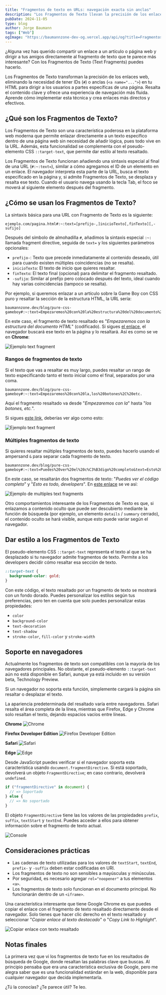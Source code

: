 ```yaml
---
title: "Fragmentos de texto en URLs: navegación exacta sin anclas"
description: "Los Fragmentos de Texto llevan la precisión de los enlaces web al siguiente nivel. Ya no necesitas IDs ni anclas (anchor) para dirigir a tus usuarios al contenido exacto de una página: resalta el texto clave y mejora la experiencia de navegación. Descubre cómo implementar esta técnica para crear enlaces más útiles y directos."
pubDate: 2024-11-05
type: blog
author: Jorge Baumann
tags: ["Web"]
ogImage: "https://baumannzone-dev-og.vercel.app/api/og?title=Fragmentos%20de%20texto%20en%20URLs%3A%20navegaci%C3%B3n%20exacta%20sin%20anclas&tags=Web"
---
```


¿Alguna vez has querido compartir un enlace a un artículo o página web y dirigir a tus amigos directamente al fragmento de texto que te parece más interesante? Con los Fragmentos de Texto (Text Fragments) puedes hacerlo.

Los Fragmentos de Texto transforman la precisión de los enlaces web, eliminando la necesidad de tener IDs (`#`) o anclas (`<a name="...">`) en tu HTML para dirigir a los usuarios a partes específicas de una página. Resalta el contenido clave y ofrece una experiencia de navegación más fluida. Aprende cómo implementar esta técnica y crea enlaces más directos y efectivos.

## ¿Qué son los Fragmentos de Texto?

Los Fragmentos de Texto son una característica poderosa en la plataforma web moderna que permite enlazar directamente a un texto específico dentro de una página web sin necesidad de añadir lógica, pues todo vive en la URL. Además, esta funcionalidad se complementa con el pseudo-elemento CSS `::target-text`, que permite dar estilo al texto resaltado.

Los Fragmentos de Texto funcionan añadiendo una sintaxis especial al final de una URL (`#:~:text=`), similar a cómo agregamos el ID de un elemento en un enlace. El navegador interpreta esta parte de la URL, busca el texto especificado en la página y, si admite Fragmentos de Texto, se desplaza y resalta ese texto. Cuando el usuario navega usando la tecla Tab, el foco se moverá al siguiente elemento después del fragmento.

## ¿Cómo se usan los Fragmentos de Texto?

La sintaxis básica para una URL con Fragmento de Texto es la siguiente:

```
ejemplo.com/pagina.html#:~:text=[prefijo-,]inicioTexto[,finTexto][,-sufijo]
```

Después del símbolo de almohadilla `#`, añadimos la sintaxis especial `:~:` llamada fragment directive, seguida de `text=` y los siguientes parámetros opcionales:

- `prefijo-`: Texto que precede inmediatamente al contenido deseado, útil para cuando existen múltiples coincidencias (no se resalta).
- `inicioTexto`: El texto de inicio que quieres resaltar.
- `finTexto`: El texto final (opcional) para delimitar el fragmento resaltado.
- `-sufijo`: Similar al prefijo pero colocado después del texto, ideal cuando hay varias coincidencias (tampoco se resalta).

Por ejemplo, si queremos enlazar a un artículo sobre la Game Boy con CSS puro y resaltar la sección de la estructura HTML, la URL sería:

```
baumannzone.dev/blog/pure-css-gameboy#:~:text=Empezaremos%20con%20la%20estructura%20del%20documento%20HTML
```

En este caso, el fragmento de texto resaltado es "_Empezaremos con la estructura del documento HTML_" (codificado). Si sigues [el enlace](https://www.baumannzone.dev/blog/pure-css-gameboy#:~:text=Empezaremos%20con%20la%20estructura%20del%20documento%20HTML), el navegador buscará ese texto en la página y lo resaltará. Así es como se ve en **Chrome**:

![Ejemplo text fragment](../../assets/blog/fragmentos-de-texto-en-urls-navegacion-exacta-sin-anclas/text.png)

### Rangos de fragmentos de texto

Si el texto que vas a resaltar es muy largo, puedes resaltar un rango de texto especificando tanto el texto inicial como el final, separados por una coma.

```
baumannzone.dev/blog/pure-css-gameboy#:~:text=Empezaremos%20con%20la,los%20botones%2C%20etc.
```

Aquí el fragmento resaltado va desde "_Empezaremos con la_" hasta "_los botones, etc._".

Si sigues [este link](https://www.baumannzone.dev/blog/pure-css-gameboy#:~:text=Empezaremos%20con%20la,los%20botones%2C%20etc.), deberías ver algo como esto:

![Ejemplo text fragment](../../assets/blog/fragmentos-de-texto-en-urls-navegacion-exacta-sin-anclas/range.png)

### Múltiples fragmentos de texto

Si quieres resaltar múltiples fragmentos de texto, puedes hacerlo usando el ampersand `&` para separar cada fragmento de texto.

```
baumannzone.dev/blog/pure-css-gameboy#:~:text=Puedes%20ver%20el%20c%C3%B3digo%20completo&text=Esto%20es%20todo%2c%20developers
```

En este caso, se resaltarán dos fragmentos de texto: "_Puedes ver el código completo_" y "_Esto es todo, developers_". En [este enlace](https://www.baumannzone.dev/blog/pure-css-gameboy#:~:text=Puedes%20ver%20el%20c%C3%B3digo%20completo&text=Esto%20es%20todo%2c%20developers) se ve así:

![Ejemplo de multiples text fragments](../../assets/blog/fragmentos-de-texto-en-urls-navegacion-exacta-sin-anclas/multiple.png)

Otro comportamientos interesante de los Fragmentos de Texto es que, si enlazamos a contenido oculto que puede ser descubierto mediante la función de búsqueda (por ejemplo, un elemento `details` / `summary` cerrado), el contenido oculto se hará visible, aunque esto puede variar según el navegador.

## Dar estilo a los Fragmentos de Texto

El pseudo-elemento CSS `::target-text` representa el texto al que se ha desplazado si tu navegador admite fragmentos de texto. Permite a los developers decidir cómo resaltar esa sección de texto.

```css
::target-text {
  background-color: gold;
}
```

Con este código, el texto resaltado por un fragmento de texto se mostrará con un fondo dorado. Puedes personalizar los estilos según tus preferencias, pero ten en cuenta que solo puedes personalizar estas propiedades:

- `color`
- `background-color`
- `text-decoration`
- `text-shadow`
- `stroke-color`, `fill-color` y `stroke-width`

## Soporte en navegadores

Actualmente los fragmentos de texto son compatibles con la mayoría de los navegadores principales. No obstante, el pseudo-elemento `::target-text` aún no está disponible en Safari, aunque ya está incluido en su versión beta, Technology Preview.

Si un navegador no soporta esta función, simplemente cargará la página sin resaltar o desplazar el texto.

La apariencia predeterminada del resaltado varía entre navegadores. Safari resalta el área completa de la línea, mientras que Firefox, Edge y Chrome solo resaltan el texto, dejando espacios vacíos entre líneas.

**Chrome**
![Chrome](../../assets/blog/fragmentos-de-texto-en-urls-navegacion-exacta-sin-anclas/1.png)

**Firefox Developer Edition**
![Firefox Developer Edition](../../assets/blog/fragmentos-de-texto-en-urls-navegacion-exacta-sin-anclas/2.png)

**Safari**
![Safari](../../assets/blog/fragmentos-de-texto-en-urls-navegacion-exacta-sin-anclas/3.png)

**Edge**
![Edge](../../assets/blog/fragmentos-de-texto-en-urls-navegacion-exacta-sin-anclas/4.png)

Desde JavaScript puedes verificar si el navegador soporta esta característica usando `document.fragmentDirective`. Si está soportado, devolverá un objeto `FragmentDirective`; en caso contrario, devolverá `undefined`.

```js
if ("fragmentDirective" in document) {
  // => Soportado
} else {
  // => No soportado
}
```

El objeto `FragmentDirective` tiene las los valores de las propiedades `prefix`, `suffix`, `textStart` y `textEnd`. Puedes acceder a ellos para obtener información sobre el fragmento de texto actual.

![Console](../../assets/blog/fragmentos-de-texto-en-urls-navegacion-exacta-sin-anclas/console.png)

## Consideraciones prácticas

- Las cadenas de texto utilizadas para los valores de `textStart`, `textEnd`, `prefix-` y `-suffix` deben estar codificadas en URI.
- Los fragmentos de texto no son sensibles a mayúsculas y minúsculas.
- Por seguridad, es necesario agregar `rel="noopener"` a tus elementos `<a>`.
- Los fragmentos de texto solo funcionan en el documento principal. No funcionarán dentro de un `<iframe>`.

Una característica interesante que tiene Google Chrome es que puedes copiar el enlace con el fragmento de texto resaltado directamente desde el navegador. Solo tienes que hacer clic derecho en el texto resaltado y seleccionar "_Copiar enlace al texto destacado_" o "_Copy Link to Highlight_".

![Copiar enlace con texto resaltado](../../assets/blog/fragmentos-de-texto-en-urls-navegacion-exacta-sin-anclas/copy-link.png)

## Notas finales

La primera vez que vi los fragmentos de texto fue en los resultados de búsqueda de Google, donde resaltan las palabras clave que buscas. Al principio pensaba que era una característica exclusiva de Google, pero me alegra saber que es una funcionalidad estándar en la web, disponible para cualquier navegador que decida implementarla.

¿Tú la conocías? ¿Te parece útil? Te leo.
